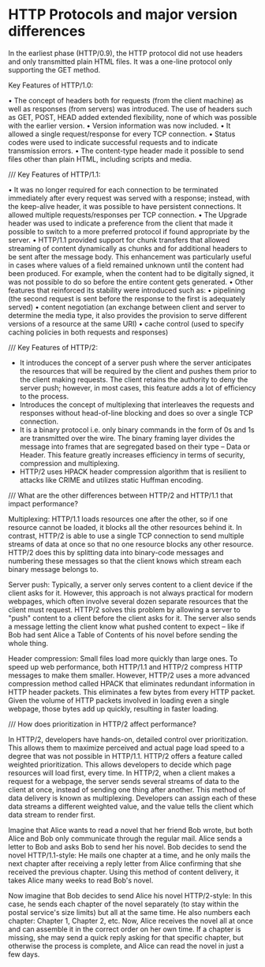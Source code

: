 # HTTP Protocols and major version differences

In the earliest phase (HTTP/0.9), the HTTP protocol did not use headers and only transmitted plain HTML files. It was a one-line protocol only supporting the GET method.

Key Features of HTTP/1.0:

• The concept of headers both for requests (from the client machine) as well as responses (from servers) was introduced. The use of headers such as GET, POST, HEAD added extended flexibility, none of which was possible with the earlier version.
• Version information was now included.
• It allowed a single request/response for every TCP connection.
• Status codes were used to indicate successful requests and to indicate transmission errors.
• The content-type header made it possible to send files other than plain HTML, including scripts and media.

/// Key Features of HTTP/1.1:

• It was no longer required for each connection to be terminated immediately after every request was served with a response; instead, with the keep-alive header, it was possible to have persistent connections. It allowed multiple requests/responses per TCP connection.
• The Upgrade header was used to indicate a preference from the client that made it possible to switch to a more preferred protocol if found appropriate by the server.
• HTTP/1.1 provided support for chunk transfers that allowed streaming of content dynamically as chunks and for additional headers to be sent after the message body. This enhancement was particularly useful in cases where values of a field remained unknown until the content had been produced. For example, when the content had to be digitally signed, it was not possible to do so before the entire content gets generated.
• Other features that reinforced its stability were introduced such as:
• pipelining (the second request is sent before the response to the first is adequately served)
• content negotiation (an exchange between client and server to determine the media type, it also provides the provision to serve different versions of a resource at the same URI)
• cache control (used to specify caching policies in both requests and responses)


/// Key Features of HTTP/2:
- It introduces the concept of a server push where the server anticipates the resources that will be required by the client and pushes them prior to the client making requests. The client retains the authority to deny the server push; however, in most cases, this feature adds a lot of efficiency to the process.
- Introduces the concept of multiplexing that interleaves the requests and responses without head-of-line blocking and does so over a single TCP connection.
- It is a binary protocol i.e. only binary commands in the form of 0s and 1s are transmitted over the wire. The binary framing layer divides the message into frames that are segregated based on their type – Data or Header. This feature greatly increases efficiency in terms of security, compression and multiplexing.
- HTTP/2 uses HPACK header compression algorithm that is resilient to attacks like CRIME and utilizes static Huffman encoding.

/// What are the other differences between HTTP/2 and HTTP/1.1 that impact performance?

Multiplexing: HTTP/1.1 loads resources one after the other, so if one resource cannot be loaded, it blocks all the other resources behind it. In contrast, HTTP/2 is able to use a single TCP connection to send multiple streams of data at once so that no one resource blocks any other resource. HTTP/2 does this by splitting data into binary-code messages and numbering these messages so that the client knows which stream each binary message belongs to.

Server push: Typically, a server only serves content to a client device if the client asks for it. However, this approach is not always practical for modern webpages, which often involve several dozen separate resources that the client must request. HTTP/2 solves this problem by allowing a server to "push" content to a client before the client asks for it. The server also sends a message letting the client know what pushed content to expect – like if Bob had sent Alice a Table of Contents of his novel before sending the whole thing.

Header compression: Small files load more quickly than large ones. To speed up web performance, both HTTP/1.1 and HTTP/2 compress HTTP messages to make them smaller. However, HTTP/2 uses a more advanced compression method called HPACK that eliminates redundant information in HTTP header packets. This eliminates a few bytes from every HTTP packet. Given the volume of HTTP packets involved in loading even a single webpage, those bytes add up quickly, resulting in faster loading.

/// How does prioritization in HTTP/2 affect performance?

In HTTP/2, developers have hands-on, detailed control over prioritization. This allows them to maximize perceived and actual page load speed to a degree that was not possible in HTTP/1.1.
HTTP/2 offers a feature called weighted prioritization. This allows developers to decide which page resources will load first, every time. In HTTP/2, when a client makes a request for a webpage, the server sends several streams of data to the client at once, instead of sending one thing after another. This method of data delivery is known as multiplexing. Developers can assign each of these data streams a different weighted value, and the value tells the client which data stream to render first.

Imagine that Alice wants to read a novel that her friend Bob wrote, but both Alice and Bob only communicate through the regular mail. Alice sends a letter to Bob and asks Bob to send her his novel. Bob decides to send the novel HTTP/1.1-style: He mails one chapter at a time, and he only mails the next chapter after receiving a reply letter from Alice confirming that she received the previous chapter. Using this method of content delivery, it takes Alice many weeks to read Bob's novel.

Now imagine that Bob decides to send Alice his novel HTTP/2-style: In this case, he sends each chapter of the novel separately (to stay within the postal service's size limits) but all at the same time. He also numbers each chapter: Chapter 1, Chapter 2, etc. Now, Alice receives the novel all at once and can assemble it in the correct order on her own time. If a chapter is missing, she may send a quick reply asking for that specific chapter, but otherwise the process is complete, and Alice can read the novel in just a few days.
